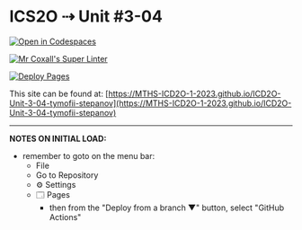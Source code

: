 # ICS2O ⇢ Unit #3-04

[![Open in Codespaces](https://classroom.github.com/assets/launch-codespace-7f7980b617ed060a017424585567c406b6ee15c891e84e1186181d67ecf80aa0.svg)](https://classroom.github.com/open-in-codespaces?assignment_repo_id=14747618)

[![Mr Coxall's Super Linter](https://github.com/MTHS-ICD2O-1-2023/ICD2O-Unit-3-04-tymofii-stepanov/workflows/Mr%20Coxall's%20Super%20Linter/badge.svg)](https://github.com/MTHS-ICD2O-1-2023/ICD2O-Unit-3-04-tymofii-stepanov/actions)

[![Deploy Pages](https://github.com/MTHS-ICD2O-1-2023/ICD2O-Unit-3-04-tymofii-stepanov/workflows/Deploy%20Pages/badge.svg)](https://github.com/MTHS-ICD2O-1-2023/ICD2O-Unit-3-04-tymofii-stepanov/actions)

This site can be found at: [https://MTHS-ICD2O-1-2023.github.io/ICD2O-Unit-3-04-tymofii-stepanov](https://MTHS-ICD2O-1-2023.github.io/ICD2O-Unit-3-04-tymofii-stepanov)

---

**NOTES ON INITIAL LOAD:**
- remember to goto on the menu bar:
  - File
  - Go to Repository
  - ⚙ Settings
  - 🗔 Pages
    - then from the "Deploy from a branch ▼" button, select "GitHub Actions"
